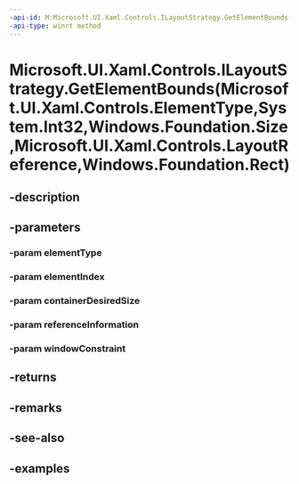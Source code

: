 ```yaml
---
-api-id: M:Microsoft.UI.Xaml.Controls.ILayoutStrategy.GetElementBounds(Microsoft.UI.Xaml.Controls.ElementType,System.Int32,Windows.Foundation.Size,Microsoft.UI.Xaml.Controls.LayoutReference,Windows.Foundation.Rect)
-api-type: winrt method
---
```


# Microsoft.UI.Xaml.Controls.ILayoutStrategy.GetElementBounds(Microsoft.UI.Xaml.Controls.ElementType,System.Int32,Windows.Foundation.Size,Microsoft.UI.Xaml.Controls.LayoutReference,Windows.Foundation.Rect)

<!--
public Windows.Foundation.Rect GetElementBounds (Microsoft.UI.Xaml.Controls.ElementType elementType, int elementIndex, Windows.Foundation.Size containerDesiredSize, Microsoft.UI.Xaml.Controls.LayoutReference referenceInformation, Windows.Foundation.Rect windowConstraint);
-->


## -description

## -parameters

### -param elementType

### -param elementIndex

### -param containerDesiredSize

### -param referenceInformation

### -param windowConstraint

## -returns

## -remarks

## -see-also

## -examples


